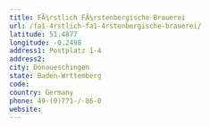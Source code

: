 ```yaml
---
title: FÃ¼rstlich FÃ¼rstenbergische Brauerei
url: /fa1-4rstlich-fa1-4rstenbergische-brauerei/
latitude: 51.4877
longitude: -0.2498
address1: Postplatz 1-4
address2: 
city: Donaueschingen
state: Baden-Wrttemberg
code: 
country: Germany
phone: 49-(0)771-/-86-0
website: 
---
```


